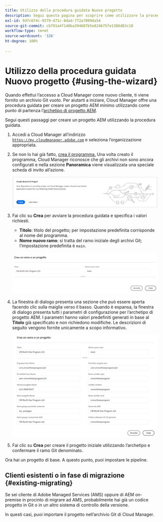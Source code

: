 ```yaml
---
title: Utilizzo della procedura guidata Nuovo progetto
description: Segui questa pagina per scoprire come utilizzare la procedura guidata per creare un progetto di applicazione AEM
exl-id: 9d7c6f4c-9379-471c-8dad-772a7099da54
source-git-commit: cb791a4f148ba394687b5e824b75fe1386d83c18
workflow-type: tm+mt
source-wordcount: '326'
ht-degree: 100%

---
```



# Utilizzo della procedura guidata Nuovo progetto {#using-the-wizard}

Quando effettui l’accesso a Cloud Manager come nuovo cliente, ti viene fornito un archivio Git vuoto. Per aiutarti a iniziare, Cloud Manager offre una procedura guidata per creare un progetto AEM minimo utilizzando come punto di partenza l’[archetipo di progetto AEM](https://github.com/Adobe-Marketing-Cloud/aem-project-archetype).

Segui questi passaggi per creare un progetto AEM utilizzando la procedura guidata.

1. Accedi a Cloud Manager all’indirizzo [`https://my.cloudmanager.adobe.com`](https://my.cloudmanager.adobe.com) e seleziona l’organizzazione appropriata.

1. Se non lo hai già fatto, [crea il programma.](program-setup.md) Una volta creato il programma, Cloud Manager riconosce che gli archivi non sono ancora configurati e nella sezione **Panoramica** viene visualizzata una speciale scheda di invito all’azione.

   ![Invito all’azione per creare un progetto](/help/assets/image2018-10-3_14-29-44.png)

1. Fai clic su **Crea** per avviare la procedura guidata e specifica i valori richiesti.

   * **Titolo**: titolo del progetto; per impostazione predefinita corrisponde al nome del programma.
   * **Nome nuovo ramo**: si tratta del ramo iniziale degli archivi Git; l’impostazione predefinita è `main`.

   ![Valori del progetto](/help/assets/screen_shot_2018-10-08at55825am.png)

1. La finestra di dialogo presenta una sezione che può essere aperta facendo clic sulla maiglia verso il basso. Quando è espansa, la finestra di dialogo presenta tutti i parametri di configurazione per l’archetipo di progetto AEM. I parametri hanno valori predefiniti generati in base al **Titolo** già specificato e non richiedono modifiche. Le descrizioni di seguito vengono fornite unicamente a scopo informativo.

   ![Parametri dettagliati dell’archetipo](/help/assets/screen_shot_2018-10-08at60032am.png)

1. Fai clic su **Crea** per creare il progetto iniziale utilizzando l’archetipo e confermare il ramo Git denominato.

Ora hai un progetto di base. A questo punto, puoi impostare le pipeline.

## Clienti esistenti o in fase di migrazione {#existing-migrating}

Se sei cliente di Adobe Managed Services (AMS) oppure di AEM on-premise in procinto di migrare ad AMS, probabilmente hai già un codice progetto in Git o in un altro sistema di controllo della versione.

In questi casi, puoi importare il progetto nell’archivio Git di Cloud Manager.
